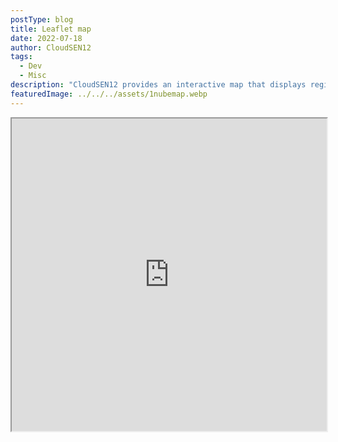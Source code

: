 ```yaml
---
postType: blog
title: Leaflet map
date: 2022-07-18
author: CloudSEN12
tags:
  - Dev
  - Misc
description: "CloudSEN12 provides an interactive map that displays regions of interest (ROI) for cloud and shadow detection in satellite images. This map allows users to explore and download geographic data relevant for remote sensing studies and environmental analysis."
featuredImage: ../../../assets/1nubemap.webp
---
```



<script type="text/javascript">
  function iframeLoaded() {
      var iFrameID = document.getElementById('idIframe');
      if(iFrameID) {
            // here you can make the height, I delete it first, then I make it again
            iFrameID.height = "";
            console.log(iFrameID.contentWindow.document.body.scrollHeight);    
            iFrameID.height = iFrameID.contentWindow.document.body.scrollHeight + "px";
      }   
  }
</script>   

<iframe src="https://cloudsen12.github.io/map" id="idIframe" height="500px" width="100%">